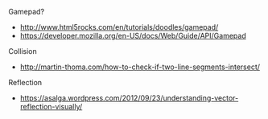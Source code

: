 Gamepad?
 * http://www.html5rocks.com/en/tutorials/doodles/gamepad/
 * https://developer.mozilla.org/en-US/docs/Web/Guide/API/Gamepad
 
Collision
 * http://martin-thoma.com/how-to-check-if-two-line-segments-intersect/

Reflection
 * https://asalga.wordpress.com/2012/09/23/understanding-vector-reflection-visually/
